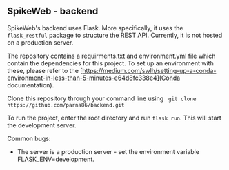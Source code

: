 ## SpikeWeb - backend

SpikeWeb's backend uses Flask. More specifically, it uses the  `flask_restful` package to structure the REST API. Currently, it is not hosted on a production server.

The repository contains a requirments.txt and environment.yml file which contain the dependencies for this project. To set up an environment with these, please refer to the [https://medium.com/swlh/setting-up-a-conda-environment-in-less-than-5-minutes-e64d8fc338e4](Conda documentation).

Clone this repository through your command line using 
``` git clone https://github.com/parna86/backend.git```

To run the project, enter the root directory and run `flask run`. This will start the development server. 


Common bugs: 
- The server is a production server - set the environment variable FLASK_ENV=development. 
